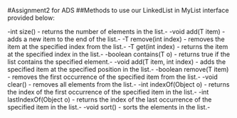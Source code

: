 #Assignment2 for ADS
##Methods to use our LinkedList in MyList interface provided below:

-int size() - returns the number of elements in the list.-
-void add(T item) - adds a new item to the end of the list.-
-T remove(int index) - removes the item at the specified index from the list.-
-T get(int index) - returns the item at the specified index in the list.-
-boolean contains(T o) - returns true if the list contains the specified element.-
-void add(T item, int index) - adds the specified item at the specified position in the list.-
-boolean remove(T item) - removes the first occurrence of the specified item from the list.-
-void clear() - removes all elements from the list.-
-int indexOf(Object o) - returns the index of the first occurrence of the specified item in the list.-
-int lastIndexOf(Object o) - returns the index of the last occurrence of the specified item in the list.-
-void sort() - sorts the elements in the list.-

